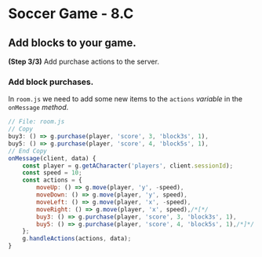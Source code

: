 # Soccer Game - 8.C

## Add blocks to your game.

**(Step 3/3)** Add purchase actions to the server.

### Add block purchases.

In `room.js` we need to add some new items to the `actions` _variable_ in the `onMessage` _method_.

```javascript
// File: room.js
// Copy
buy3: () => g.purchase(player, 'score', 3, 'block3s', 1),
buy5: () => g.purchase(player, 'score', 4, 'block5s', 1),
// End Copy
onMessage(client, data) {
	const player = g.getACharacter('players', client.sessionId);
	const speed = 10;
	const actions = {
		moveUp: () => g.move(player, 'y', -speed),
		moveDown: () => g.move(player, 'y', speed),
		moveLeft: () => g.move(player, 'x', -speed),
		moveRight: () => g.move(player, 'x', speed),/*[*/
		buy3: () => g.purchase(player, 'score', 3, 'block3s', 1),
		buy5: () => g.purchase(player, 'score', 4, 'block5s', 1),/*]*/
	};
	g.handleActions(actions, data);
}
```
